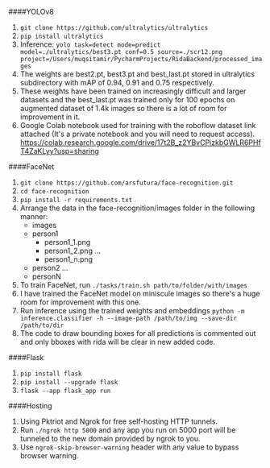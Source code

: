 
####YOLOv8
1. `git clone https://github.com/ultralytics/ultralytics`
2. `pip install ultralytics`
3. Inference: `yolo task=detect mode=predict model=./ultralytics/best3.pt conf=0.5 source=./scr12.png project=/Users/muqsitamir/PycharmProjects/RidaBackend/processed_images`
4. The weights are best2.pt, best3.pt and best_last.pt stored in ultralytics subdirectory with mAP of 0.94, 0.91 and 0.75 respectively.
5. These weights have been trained on increasingly difficult and larger datasets and the best_last.pt was trained only for 100 epochs on augmented dataset of 1.4k images so there is a lot of room for improvement in it.
6. Google Colab notebook used for training with the roboflow dataset link attached (It's a private notebook and you will need to request access). https://colab.research.google.com/drive/17t2B_z2YBvCPizkbGWLR6PHfT4ZaKLyy?usp=sharing

####FaceNet
1. `git clone https://github.com/arsfutura/face-recognition.git`
2. `cd face-recognition`
3. `pip install -r requirements.txt`
4. Arrange the data in the face-recognition/images folder in the following manner:
   - images 
   - person1
       - person1_1.png
       - person1_2.png
       ...
       - person1_n.png
   - person2
       ...
   - personN
5. To train FaceNet, run `./tasks/train.sh path/to/folder/with/images`
6. I have trained the FaceNet model on miniscule images so there's a huge room for improvement with this one.
7. Run inference using the trained weights and embeddings `python -m inference.classifier -h --image-path /path/to/img --save-dir /path/to/dir`
8. The code to draw bounding boxes for all predictions is commented out and only bboxes with rida will be clear in new added code.

####Flask
1. `pip install flask`
2. `pip install --upgrade flask`
3. `flask --app flask_app run`

####Hosting
1. Using Pktriot and Ngrok for free self-hosting HTTP tunnels.
2. Run `./ngrok http 5000` and any app you run on 5000 port will be tunneled to the new domain provided by ngrok to you.
3. Use `ngrok-skip-browser-warning` header with any value to bypass browser warning.
